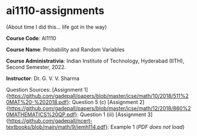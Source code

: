 # ai1110-assignments
(About time I did this... life got in the way)

**Course Code**: AI1110

**Course Name**: Probability and Random Variables

**Course Administrativia**: Indian Institute of Technology, Hyderabad (IITH), Second Semester, 2022.

**Instructor**: Dr. G. V. V. Sharma

Question Sources:
[Assignment 1]{https://github.com/gadepall/papers/blob/master/icse/math/10/2018/511%20MAT%20-%202018.pdf}: Question 5 (c)
[Assignment 2]{https://github.com/gadepall/papers/blob/master/icse/math/12/2018/860%20MATHEMATICS%20QP.pdf}: Question 1 (iii)
[Assignment 3]{https://github.com/gadepall/ncert-textbooks/blob/main/math/9/iemh114.pdf}: Example 1 (_PDF does not load_)
